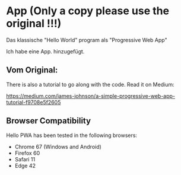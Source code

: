 # App (Only a copy please use the original !!!)

Das klassische "Hello World" program als "Progressive Web App"

Ich habe eine App. hinzugefügt.

## Vom Original:

There is also a tutorial to go along with the code. Read it on Medium:

https://medium.com/james-johnson/a-simple-progressive-web-app-tutorial-f9708e5f2605

## Browser Compatibility

Hello PWA has been tested in the following browsers:

* Chrome 67 (Windows and Android)
* Firefox 60
* Safari 11
* Edge 42

